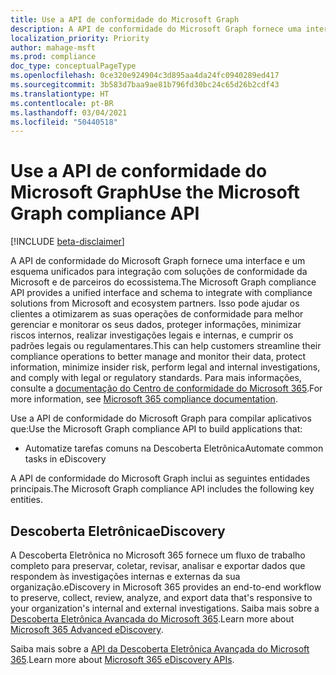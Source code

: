 ```yaml
---
title: Use a API de conformidade do Microsoft Graph
description: A API de conformidade do Microsoft Graph fornece uma interface e um esquema unificados para integração com soluções de conformidade da Microsoft e de parceiros do ecossistema. Isso pode ajudar os clientes a otimizarem as suas operações de conformidade para melhor gerenciar e monitorar os seus dados, proteger informações, minimizar riscos internos, realizar investigações legais e internas, e cumprir os padrões legais ou regulamentares.
localization_priority: Priority
author: mahage-msft
ms.prod: compliance
doc_type: conceptualPageType
ms.openlocfilehash: 0ce320e924904c3d895aa4da24fc0940289ed417
ms.sourcegitcommit: 3b583d7baa9ae81b796fd30bc24c65d26b2cdf43
ms.translationtype: HT
ms.contentlocale: pt-BR
ms.lasthandoff: 03/04/2021
ms.locfileid: "50440518"
---
```

# <a name="use-the-microsoft-graph-compliance-api"></a><span data-ttu-id="8c2b3-104">Use a API de conformidade do Microsoft Graph</span><span class="sxs-lookup"><span data-stu-id="8c2b3-104">Use the Microsoft Graph compliance API</span></span>

[!INCLUDE [beta-disclaimer](../../includes/beta-disclaimer.md)]

<span data-ttu-id="8c2b3-105">A API de conformidade do Microsoft Graph fornece uma interface e um esquema unificados para integração com soluções de conformidade da Microsoft e de parceiros do ecossistema.</span><span class="sxs-lookup"><span data-stu-id="8c2b3-105">The Microsoft Graph compliance API provides a unified interface and schema to integrate with compliance solutions from Microsoft and ecosystem partners.</span></span> <span data-ttu-id="8c2b3-106">Isso pode ajudar os clientes a otimizarem as suas operações de conformidade para melhor gerenciar e monitorar os seus dados, proteger informações, minimizar riscos internos, realizar investigações legais e internas, e cumprir os padrões legais ou regulamentares.</span><span class="sxs-lookup"><span data-stu-id="8c2b3-106">This can help customers streamline their compliance operations to better manage and monitor their data, protect information, minimize insider risk, perform legal and internal investigations, and comply with legal or regulatory standards.</span></span> <span data-ttu-id="8c2b3-107">Para mais informações, consulte a [ documentação do Centro de conformidade do Microsoft 365](/microsoft-365/compliance).</span><span class="sxs-lookup"><span data-stu-id="8c2b3-107">For more information, see [Microsoft 365 compliance documentation](/microsoft-365/compliance).</span></span>

<span data-ttu-id="8c2b3-108">Use a API de conformidade do Microsoft Graph para compilar aplicativos que:</span><span class="sxs-lookup"><span data-stu-id="8c2b3-108">Use the Microsoft Graph compliance API to build applications that:</span></span>

- <span data-ttu-id="8c2b3-109">Automatize tarefas comuns na Descoberta Eletrônica</span><span class="sxs-lookup"><span data-stu-id="8c2b3-109">Automate common tasks in eDiscovery</span></span>

<span data-ttu-id="8c2b3-110">A API de conformidade do Microsoft Graph inclui as seguintes entidades principais.</span><span class="sxs-lookup"><span data-stu-id="8c2b3-110">The Microsoft Graph compliance API includes the following key entities.</span></span>

## <a name="ediscovery"></a><span data-ttu-id="8c2b3-111">Descoberta Eletrônica</span><span class="sxs-lookup"><span data-stu-id="8c2b3-111">eDiscovery</span></span>

<span data-ttu-id="8c2b3-112">A Descoberta Eletrônica no Microsoft 365 fornece um fluxo de trabalho completo para preservar, coletar, revisar, analisar e exportar dados que respondem às investigações internas e externas da sua organização.</span><span class="sxs-lookup"><span data-stu-id="8c2b3-112">eDiscovery in Microsoft 365 provides an end-to-end workflow to preserve, collect, review, analyze, and export data that's responsive to your organization's internal and external investigations.</span></span> <span data-ttu-id="8c2b3-113">Saiba mais sobre a [Descoberta Eletrônica Avançada do Microsoft 365](/microsoft-365/compliance/overview-ediscovery-20).</span><span class="sxs-lookup"><span data-stu-id="8c2b3-113">Learn more about [Microsoft 365 Advanced eDiscovery](/microsoft-365/compliance/overview-ediscovery-20).</span></span>

<span data-ttu-id="8c2b3-114">Saiba mais sobre a [API da Descoberta Eletrônica Avançada do Microsoft 365](ediscovery-ediscoveryapioverview.md).</span><span class="sxs-lookup"><span data-stu-id="8c2b3-114">Learn more about [Microsoft 365 eDiscovery APIs](ediscovery-ediscoveryapioverview.md).</span></span>

<!--
## Labels

??? Labels should be moved from security to here.  They are currently under a node called Information protection.
-->
